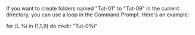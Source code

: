 If you want to create folders named "Tut-01" to "Tut-09" in the current directory, you can use a loop in the Command Prompt. Here's an example:

for /L %i in (1,1,9) do mkdir "Tut-0%i"
